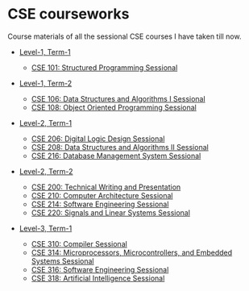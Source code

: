 # CSE courseworks

Course materials of all the sessional CSE courses I have taken till now.


- [Level-1, Term-1](https://github.com/azraihan/CSE_coursework/tree/main/1-1)
  - [CSE 101: Structured Programming Sessional]()
- [Level-1, Term-2](https://github.com/azraihan/CSE_coursework/tree/main/1-2)
  - [CSE 106: Data Structures and Algorithms I Sessional]()
  - [CSE 108: Object Oriented Programming Sessional]()
- [Level-2, Term-1](https://github.com/azraihan/CSE_coursework/tree/main/2-1)
  - [CSE 206: Digital Logic Design Sessional](https://github.com/azraihan/CSE_coursework/tree/main/2-1/DLD)
  - [CSE 208: Data Structures and Algorithms II Sessional](https://github.com/azraihan/CSE_coursework/tree/main/2-1/DSA%202)
  - [CSE 216: Database Management System Sessional](https://github.com/azraihan/CSE_coursework/tree/main/2-1/DBMS)
- [Level-2, Term-2](https://github.com/azraihan/CSE_coursework/tree/main/2-2)
  - [CSE 200: Technical Writing and Presentation](https://github.com/azraihan/CSE_coursework/tree/main/2-2/CSE%20200)
  - [CSE 210: Computer Architecture Sessional](https://github.com/azraihan/CSE_coursework/tree/main/2-2/CSE%20210)
  - [CSE 214: Software Engineering Sessional](https://github.com/azraihan/CSE_coursework/tree/main/2-2/CSE%20214)
  - [CSE 220: Signals and Linear Systems Sessional](https://github.com/azraihan/CSE_coursework/tree/main/2-2/CSE%20220)

- [Level-3, Term-1](https://github.com/azraihan/CSE_coursework/tree/main/3-1)
  - [CSE 310: Compiler Sessional](https://github.com/azraihan/CSE_coursework/tree/main/3-1/CSE%20310)
  - [CSE 314: Microprocessors, Microcontrollers, and Embedded Systems Sessional](https://github.com/azraihan/CSE_coursework/tree/main/3-1/CSE%20314)
  - [CSE 316: Software Engineering Sessional](https://github.com/azraihan/CSE_coursework/tree/main/3-1/CSE%20316)
  - [CSE 318: Artificial Intelligence Sessional](https://github.com/azraihan/CSE_coursework/tree/main/3-1/CSE%20318)
